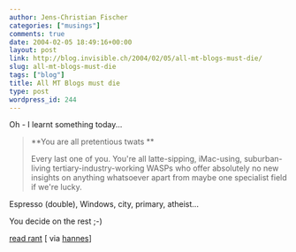 ```yaml
---
author: Jens-Christian Fischer
categories: ["musings"]
comments: true
date: 2004-02-05 18:49:16+00:00
layout: post
link: http://blog.invisible.ch/2004/02/05/all-mt-blogs-must-die/
slug: all-mt-blogs-must-die
tags: ["blog"]
title: All MT Blogs must die
type: post
wordpress_id: 244
---
```


Oh - I learnt something today...


<blockquote>**You are all pretentious twats **

Every last one of you. You're all latte-sipping, iMac-using, suburban-living tertiary-industry-working WASPs who offer absolutely no new insights on anything whatsoever apart from maybe one specialist field if we're lucky.
</blockquote>


Espresso (double), Windows, city, primary, atheist...

You decide on the rest ;-)

[read rant](http://www.kuro5hin.org/story/2004/2/2/171117/8823) [ via [hannes](http://hannes.kaywa.com/)]
